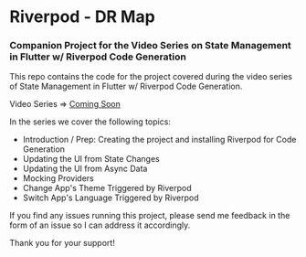 # Riverpod - DR Map

### Companion Project for the Video Series on State Management in Flutter w/ Riverpod Code Generation

This repo contains the code for the project covered during the video series of State Management in Flutter w/ Riverpod Code Generation.

Video Series => [Coming Soon]()

In the series we cover the following topics:

- Introduction / Prep: Creating the project and installing Riverpod for Code Generation
- Updating the UI from State Changes
- Updating the UI from Async Data
- Mocking Providers
- Change App's Theme Triggered by Riverpod
- Switch App's Language Triggered by Riverpod

If you find any issues running this project, please send me feedback in the form of an issue so I can address it accordingly.

Thank  you for your support!
